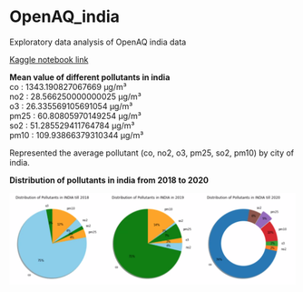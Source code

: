 # OpenAQ_india
Exploratory data analysis of OpenAQ india data

[Kaggle notebook link](https://www.kaggle.com/iamjmrishav/rishav-openaq-india)

<p>
<b>Mean value of different pollutants in india</b>
<br>co : 1343.190827067669 µg/m³
<br>no2 : 28.566250000000025 µg/m³
<br>o3 : 26.335569105691054 µg/m³
<br>pm25 : 60.80805970149254 µg/m³
<br>so2 : 51.285529411764784 µg/m³
<br>pm10 : 109.93866379310344 µg/m³</p>

<p>
  Represented the average pollutant (co, no2, o3, pm25, so2, pm10) by city of india. 
  </p>
 
<b>Distribution of pollutants in india from 2018 to 2020</b>

<img src="https://github.com/JM-Rishav/OpenAQ_india/blob/main/celloutput.png">

